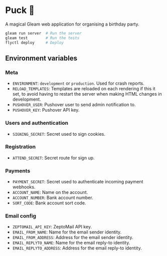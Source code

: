# Puck 🧚

A magical Gleam web application for organising a birthday party.

```sh
gleam run server  # Run the server
gleam test        # Run the tests
flyctl deploy     # Deploy
```

## Environment variables

### Meta
- `ENVIRONMENT`: `development` or `production`. Used for crash reports.
- `RELOAD_TEMPLATES`: Templates are reloaded on each rendering if this it set,
  to avoid having to restart the server when making HTML changes in development.
- `PUSHOVER_USER`: Pushover user to send admin notification to.
- `PUSHOVER_KEY`: Pushover API key.

### Users and authentication
- `SIGNING_SECRET`: Secret used to sign cookies.

### Registration
- `ATTEND_SECRET`: Secret route for sign up.

### Payments
- `PAYMENT_SECRET`: Secret used to authenticate incoming payment webhooks.
- `ACCOUNT_NAME`: Name on the account.
- `ACCOUNT_NUMBER`: Bank account number.
- `SORT_CODE`: Bank account sort code.

### Email config
- `ZEPTOMAIL_API_KEY`: ZeptoMail API key.
- `EMAIL_FROM_NAME`: Name for the email sender identity.
- `EMAIL_FROM_ADDRESS`: Address for the email sender identity.
- `EMAIL_REPLYTO_NAME`: Name for the email reply-to identity.
- `EMAIL_REPLYTO_ADDRESS`: Address for the email reply-to identity.
